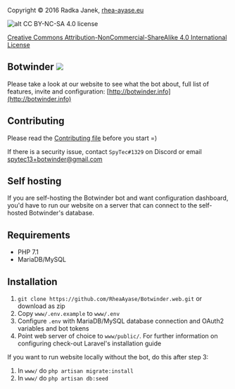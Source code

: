Copyright © 2016 Radka Janek, [rhea-ayase.eu](http://rhea-ayase.eu)

![alt CC BY-NC-SA 4.0 license](https://i.creativecommons.org/l/by-nc-sa/4.0/88x31.png)

[Creative Commons Attribution-NonCommercial-ShareAlike 4.0 International License](https://creativecommons.org/licenses/by-nc-sa/4.0/)



## Botwinder ![](https://api.travis-ci.org/RheaAyase/Botwinder.web.svg?branch=dev)
Please take a look at our website to see what the bot about, full list of features, invite and configuration: [http://botwinder.info](http://botwinder.info)

## Contributing

Please read the [Contributing file](CONTRIBUTING.md) before you start =)

If there is a security issue, contact `SpyTec#1329` on Discord or email spytec13+botwinder@gmail.com

## Self hosting

If you are self-hosting the Botwinder bot and want configuration dashboard, you'd have to run our website on a server that can connect to the self-hosted Botwinder's database.

## Requirements

* PHP 7.1
* MariaDB/MySQL

## Installation

1. `git clone https://github.com/RheaAyase/Botwinder.web.git` or download as zip
1. Copy `www/.env.example` to `www/.env`
1. Configure `.env` with MariaDB/MySQL database connection and OAuth2 variables and bot tokens
1. Point web server of choice to `www/public/`. For further information on configuring check-out Laravel's installation guide

If you want to run website locally without the bot, do this after step 3:

1. In `www/` do `php artisan migrate:install`
1. In `www/` do `php artisan db:seed`
